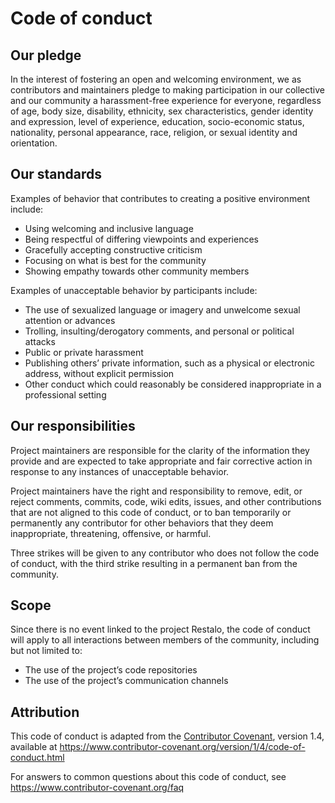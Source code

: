# Code of conduct

## Our pledge

In the interest of fostering an open and welcoming environment, we as
contributors and maintainers pledge to making participation in our collective
and our community a harassment-free experience for everyone, regardless of age,
body size, disability, ethnicity, sex characteristics, gender identity and
expression, level of experience, education, socio-economic status, nationality,
personal appearance, race, religion, or sexual identity and orientation.

## Our standards

Examples of behavior that contributes to creating a positive environment
include:

*   Using welcoming and inclusive language
*   Being respectful of differing viewpoints and experiences
*   Gracefully accepting constructive criticism
*   Focusing on what is best for the community
*   Showing empathy towards other community members

Examples of unacceptable behavior by participants include:

*   The use of sexualized language or imagery and unwelcome sexual attention or
    advances
*   Trolling, insulting/derogatory comments, and personal or political attacks
*   Public or private harassment
*   Publishing others’ private information, such as a physical or electronic
    address, without explicit permission
*   Other conduct which could reasonably be considered inappropriate in a
    professional setting

## Our responsibilities

Project maintainers are responsible for the clarity of the information they provide
and are expected to take appropriate and fair corrective action in response to
any instances of unacceptable behavior.

Project maintainers have the right and responsibility to remove, edit, or reject
comments, commits, code, wiki edits, issues, and other contributions that are
not aligned to this code of conduct, or to ban temporarily or permanently any
contributor for other behaviors that they deem inappropriate, threatening,
offensive, or harmful.

Three strikes will be given to any contributor who does not follow the code of
conduct, with the third strike resulting in a permanent ban from the community.


## Scope

Since there is no event linked to the project Restalo, the code of conduct will
apply to all interactions between members of the community, including but not
limited to:

* The use of the project’s code repositories
* The use of the project’s communication channels


## Attribution

This code of conduct is adapted from the [Contributor Covenant][homepage],
version 1.4, available at <https://www.contributor-covenant.org/version/1/4/code-of-conduct.html>

For answers to common questions about this code of conduct, see
<https://www.contributor-covenant.org/faq>

[homepage]: https://www.contributor-covenant.org

[moderation]: https://github.com/unifiedjs/collective/blob/HEAD/moderation.md